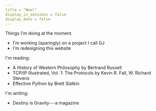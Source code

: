 ```yaml
---
title = "Now!"
display_in_sessions = false
display_date = false
---
```


Things I'm doing at the moment.

- I'm working (sparingly) on a project I call GJ
- I'm redesigning this website

I'm reading:

- A History of Western Philosophy by Bertrand Russell
- TCP/IP Illustrated, Vol. 1: The Protocols by Kevin R. Fall, W. Richard Stevens
- Effective Python by Brett Slatkin

I'm writing:

- Destiny is Gravity---a magazine
